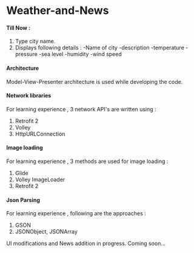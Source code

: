 # Weather-and-News

#### Till Now :
1. Type city name.
2. Displays following details :
   -Name of city
   -description
   -temperature
   -pressure
   -sea level
   -humidity
   -wind speed
               
#### Architecture
Model-View-Presenter architecture is used while developing the code.

#### Network libraries
For learning experience , 3 network API's are written using :
1. Retrofit 2
2. Volley
3. HttpURLConnection

#### Image loading
For learning experience , 3 methods are used for image loading :
1. Glide
2. Volley ImageLoader
3. Retrofit 2

#### Json Parsing
For learning experience , following are the approaches :
1. GSON 
2. JSONObject, JSONArray

              
UI modifications and News addition in progress.  Coming soon...
